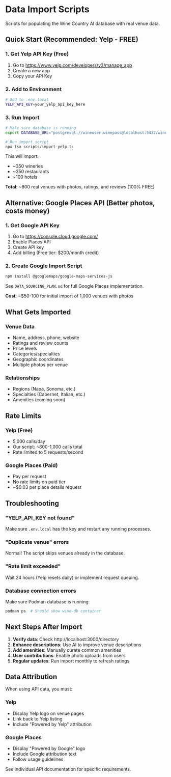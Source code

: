 # Data Import Scripts

Scripts for populating the Wine Country AI database with real venue data.

## Quick Start (Recommended: Yelp - FREE)

### 1. Get Yelp API Key (Free)

1. Go to https://www.yelp.com/developers/v3/manage_app
2. Create a new app
3. Copy your API Key

### 2. Add to Environment

```bash
# Add to .env.local
YELP_API_KEY=your_yelp_api_key_here
```

### 3. Run Import

```bash
# Make sure database is running
export DATABASE_URL="postgresql://wineuser:winepass@localhost:5432/winecountry"

# Run import script
npx tsx scripts/import-yelp.ts
```

This will import:
- ~350 wineries
- ~350 restaurants
- ~100 hotels

**Total**: ~800 real venues with photos, ratings, and reviews (100% FREE)

## Alternative: Google Places API (Better photos, costs money)

### 1. Get Google API Key

1. Go to https://console.cloud.google.com/
2. Enable Places API
3. Create API key
4. Add billing (Free tier: $200/month credit)

### 2. Create Google Import Script

```bash
npm install @googlemaps/google-maps-services-js
```

See `DATA_SOURCING_PLAN.md` for full Google Places implementation.

**Cost**: ~$50-100 for initial import of 1,000 venues with photos

## What Gets Imported

### Venue Data
- Name, address, phone, website
- Ratings and review counts
- Price levels
- Categories/specialties
- Geographic coordinates
- Multiple photos per venue

### Relationships
- Regions (Napa, Sonoma, etc.)
- Specialties (Cabernet, Italian, etc.)
- Amenities (coming soon)

## Rate Limits

### Yelp (Free)
- 5,000 calls/day
- Our script: ~800-1,000 calls total
- Rate limited to 5 requests/second

### Google Places (Paid)
- Pay per request
- No rate limits on paid tier
- ~$0.03 per place details request

## Troubleshooting

### "YELP_API_KEY not found"
Make sure `.env.local` has the key and restart any running processes.

### "Duplicate venue" errors
Normal! The script skips venues already in the database.

### "Rate limit exceeded"
Wait 24 hours (Yelp resets daily) or implement request queuing.

### Database connection errors
Make sure Podman database is running:
```bash
podman ps  # Should show wine-db container
```

## Next Steps After Import

1. **Verify data**: Check http://localhost:3000/directory
2. **Enhance descriptions**: Use AI to improve venue descriptions
3. **Add amenities**: Manually curate common amenities
4. **User contributions**: Enable photo uploads from users
5. **Regular updates**: Run import monthly to refresh ratings

## Data Attribution

When using API data, you must:

### Yelp
- Display Yelp logo on venue pages
- Link back to Yelp listing
- Include "Powered by Yelp" attribution

### Google Places
- Display "Powered by Google" logo
- Include Google attribution text
- Follow usage guidelines

See individual API documentation for specific requirements.
